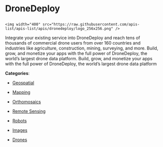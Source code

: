 # DroneDeploy<p align="center">
    <img width="400" src="https://raw.githubusercontent.com/apis-list/apis-list/apis/dronedeploy/logo_256x256.png" />
</p>

Integrate your existing service into DroneDeploy and reach tens of thousands of commercial drone users from over 160 countries and industries like agriculture, construction, mining, surveying, and more.  Build, grow, and monetize your apps with the full power of DroneDeploy, the world’s largest drone data platform. Build, grow, and monetize your apps with the full power of DroneDeploy, the world’s largest drone data platform

**Categories**:

- [Geospatial](https://github/apis-list/apis-list#geospatial)

- [Mapping](https://github/apis-list/apis-list#mapping)

- [Orthomosaics](https://github/apis-list/apis-list#orthomosaics)

- [Remote Sensing](https://github/apis-list/apis-list#remote-sensing)

- [Robots](https://github/apis-list/apis-list#robots)

- [Images](https://github/apis-list/apis-list#images)

- [Drones](https://github/apis-list/apis-list#drones)






